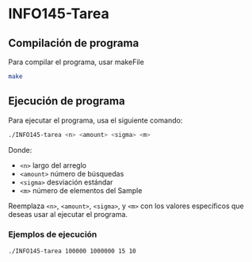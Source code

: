 # INFO145-Tarea

## Compilación de programa


Para compilar el programa, usar makeFile

```sh
make
```


## Ejecución de programa

Para ejecutar el programa, usa el siguiente comando:

```sh
./INFO145-tarea <n> <amount> <sigma> <m>
```

Donde:
- `<n>` largo del arreglo
- `<amount>` número de búsquedas
- `<sigma>` desviación estándar
- `<m>` número de elementos del Sample

Reemplaza `<n>`, `<amount>`, `<sigma>`, y `<m>` con los valores específicos que deseas usar al ejecutar el programa.

### Ejemplos de ejecución

`./INFO145-tarea 100000 1000000 15 10`
